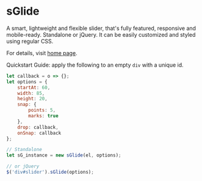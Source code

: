 # sGlide

A smart, lightweight and flexible slider, that's fully featured, responsive and mobile-ready. Standalone or jQuery. It can be easily customized and styled using regular CSS.

For details, visit [home page](http://webshifted.com/sGlide/).

Quickstart Guide: apply the following to an empty `div` with a unique id.

```js
let callback = o => {};
let options = {
	startAt: 60,
	width: 85,
	height: 20,
	snap: {
		points: 5,
		marks: true
	},
	drop: callback,
	onSnap: callback
};

// Standalone
let sG_instance = new sGlide(el, options);

// or jQuery
$('div#slider').sGlide(options);
```
